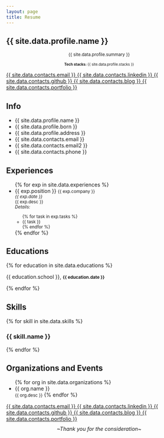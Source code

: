 ```yaml
---
layout: page
title: Resume
---
```


<div class="demo-card-wide mdl-card mdl-shadow--2dp">

  <!-- name -->
  <div class="mdl-card__title">
    <h2 class="mdl-card__title-text">{{ site.data.profile.name }}</h2>
  </div>

  <!-- summary -->
  <div class="mdl-card__supporting-text supporting-text-wide resume-font-summary">
    <p align="center"><small>{{ site.data.profile.summary }}</small></p>
    <p align="center"><small><small><b>Tech stacks:</b> {{ site.data.profile.stacks }} </small></small></p>
  </div>

  <!-- contacts -->
  <div class="mdl-card__actions mdl-card--border">
    <a href="{{ site.data.contacts.email_link }}" class="mdl-button mdl-button--colored mdl-js-button mdl-js-ripple-effect">
      <i class="fa fa-envelope" aria-hidden="true"></i> {{ site.data.contacts.email }}
    </a>
    <a href="{{ site.data.contacts.linkedin_link }}" target="_blank" class="mdl-button mdl-button--colored mdl-js-button mdl-js-ripple-effect">
      <i class="fa fa-linkedin-square" aria-hidden="true"></i> {{ site.data.contacts.linkedin }}
    </a>
    <a href="{{ site.data.contacts.github_link }}" target="_blank" class="mdl-button mdl-button--colored mdl-js-button mdl-js-ripple-effect">
      <i class="fa fa-github" aria-hidden="true"></i> {{ site.data.contacts.github }}
    </a>
    <a href="{{ site.data.contacts.blog_link }}" target="_blank" class="mdl-button mdl-button--colored mdl-js-button mdl-js-ripple-effect">
      <i class="fa fa-file-text" aria-hidden="true"></i> {{ site.data.contacts.blog }}
    </a>
    <a href="{{ site.data.contacts.portfolio_link }}" target="_blank" class="mdl-button mdl-button--colored mdl-js-button mdl-js-ripple-effect">
      <i class="fa fa-code" aria-hidden="true"></i> {{ site.data.contacts.portfolio }}
    </a>
  </div>

  <!-- About me -->
  <div class="mdl-card__supporting-text mdl-card__actions mdl-card--border">
    <h2 class="mdl-card__title-text supporting-text-sub-title">Info</h2>
  </div>
  <div class="mdl-card__supporting-text mdl-card__actions sub-section-top-border resume-font-content">
    <ul>
      <li><i class="fa fa-user" aria-hidden="true"></i> {{ site.data.profile.name }}</li>
      <li><i class="fa fa-calendar" aria-hidden="true"></i> {{ site.data.profile.born }} </li>
      <li><i class="fa fa-home" aria-hidden="true"></i> {{ site.data.profile.address }}</li>
      <li><i class="fa fa-envelope" aria-hidden="true"></i> {{ site.data.contacts.email }}</li>
      <li><i class="fa fa-envelope-o" aria-hidden="true"></i> {{ site.data.contacts.email2 }}</li>
      <li><i class="fa fa-whatsapp" aria-hidden="true"></i> {{ site.data.contacts.phone }} </li>
    </ul>
  </div>

  <!-- experiences -->
  <div class="mdl-card__supporting-text mdl-card__actions mdl-card--border">
    <h2 class="mdl-card__title-text supporting-text-sub-title">Experiences</h2>
  </div>
  <div class="mdl-card__supporting-text mdl-card__actions sub-section-top-border resume-font-content2">
    <ul>
    {% for exp in site.data.experiences %}
      <li>{{ exp.position }} <small><i class="fa fa-at" aria-hidden="true"></i> {{ exp.company }}</small></li>
      <span><small><i>{{ exp.date }}</i><br>
      {{ exp.desc }}
      <br>
      <i>Details:</i>
      <ul>
      {% for task in exp.tasks %}
        <li>{{ task }}</li>
      {% endfor %}
      </ul> 
      </small></span>
    {% endfor %}
    </ul>
  </div>

  <!-- educations -->
  <div class="mdl-card__supporting-text mdl-card__actions mdl-card--border">
    <h2 class="mdl-card__title-text supporting-text-sub-title">Educations</h2>
  </div>
  <div class="mdl-card__supporting-text mdl-card__actions sub-section-top-border resume-font-content">
    {% for education in site.data.educations %}
      <p><i class="fa fa-graduation-cap" aria-hidden="true"></i> {{ education.school }}, <small><b>{{ education.date }}</b></small></p>
    {% endfor %}
  </div>

  <!-- skills -->
  <div class="mdl-card__supporting-text mdl-card__actions mdl-card--border">
    <h2 class="mdl-card__title-text supporting-text-sub-title">Skills</h2>
  </div>
  <div class="mdl-card__supporting-text mdl-card__actions sub-section-top-border progress-bar-size">

  <div class="skillset">
    {% for skill in site.data.skills %}
      <div class="item">
        <h3 class="level-title">{{ skill.name }}</h3>
        <div class="level-bar">
          <div class="level-bar-inner" data-level="{{ skill.level }}">
          </div>
        </div>
      </div>
    {% endfor %}
  </div>

  </div>

  <!-- Organizations and Events -->
  <div class="mdl-card__supporting-text mdl-card__actions mdl-card--border">
    <h2 class="mdl-card__title-text supporting-text-sub-title">Organizations and Events</h2>
  </div>
  <div class="mdl-card__supporting-text mdl-card__actions sub-section-top-border resume-font-content2">
    <ul>
      {% for org in site.data.organizations %}
        <li>{{ org.name }}</li>
        <span><small>{{ org.desc }}</small></span>
      {% endfor %}
    </ul>
  </div>

  <!-- Other Activities -->
  <!-- <div class="mdl-card__supporting-text mdl-card__actions mdl-card--border">
    <h2 class="mdl-card__title-text supporting-text-sub-title">Other Activities</h2>
  </div>
  <div class="mdl-card__supporting-text mdl-card__actions sub-section-top-border resume-font-content3">
    <p>What I did in my spare time:</p>
    <ul>
      <li>Tinkering with programming languages, tools, libraries, frameworks, including the new ones.</li>
      <li>Solving programming problems in Hackerrank, OpenKattis, and sometime wasting time solving Euler problems.</li>
      <li>Exploring Github, opening issues, exploring new and cool libraries, stalking people in github, sometime experimenting with some open project(vscode editor, editor theme, friend's final project, reacts examples, etc).</li>
      <li>Blogging</li>
    </ul>
  </div> -->

  <!-- Other Interests -->
  <!-- <div class="mdl-card__supporting-text mdl-card__actions mdl-card--border">
    <h2 class="mdl-card__title-text supporting-text-sub-title">Other Interests</h2>
  </div>
  <div class="mdl-card__supporting-text mdl-card__actions sub-section-top-border resume-font-content3">
    <p>What topics I mostly think of it:</p>
    <ul>
      <li>Science and Technology</li>
      <li>Image Processing and Machine Learning</li>
      <li>Movies and sometime Anime</li>
      <li>Religion</li>
      <li>Sport, mostly footbal</li>
      <li>Video Game</li>
    </ul>
  </div> -->

  <!-- contacts bottom -->
  <div class="mdl-card__actions mdl-card--border">
    <a href="{{ site.data.contacts.email_link }}" class="mdl-button mdl-button--colored mdl-js-button mdl-js-ripple-effect">
      <i class="fa fa-envelope" aria-hidden="true"></i> {{ site.data.contacts.email }}
    </a>
    <a href="{{ site.data.contacts.linkedin_link }}" target="_blank" class="mdl-button mdl-button--colored mdl-js-button mdl-js-ripple-effect">
      <i class="fa fa-linkedin-square" aria-hidden="true"></i> {{ site.data.contacts.linkedin }}
    </a>
    <a href="{{ site.data.contacts.github_link }}" target="_blank" class="mdl-button mdl-button--colored mdl-js-button mdl-js-ripple-effect">
      <i class="fa fa-github" aria-hidden="true"></i> {{ site.data.contacts.github }}
    </a>
    <a href="{{ site.data.contacts.blog_link }}" target="_blank" class="mdl-button mdl-button--colored mdl-js-button mdl-js-ripple-effect">
      <i class="fa fa-file-text" aria-hidden="true"></i> {{ site.data.contacts.blog }}
    </a>
    <a href="{{ site.data.contacts.portfolio_link }}" target="_blank" class="mdl-button mdl-button--colored mdl-js-button mdl-js-ripple-effect">
      <i class="fa fa-code" aria-hidden="true"></i> {{ site.data.contacts.portfolio }}
    </a>
  </div>

  <!-- last -->
  <div class="mdl-card__actions mdl-card--border resume-font-content3 sub-section-bottom-border">
    <p align="center" style="margin:10px 40px 20px 40px;"><i>~Thank you for the consideration~</i></p>
  </div>

  <!-- <div class="mdl-card__menu">
    <button class="mdl-button mdl-button--icon mdl-js-button mdl-js-ripple-effect">
      <i class="material-icons">share</i>
    </button>
  </div> -->

</div>

